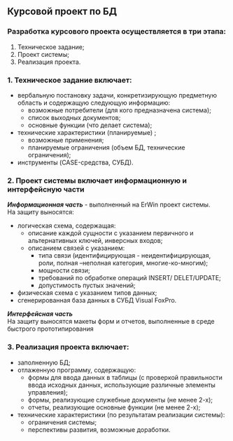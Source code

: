 ## Курсовой проект по БД

### Разработка курсового проекта осуществляется в три этапа:

1. Техническое задание;  
2. Проект системы;  
3. Реализация проекта.

### 1. Техническое задание включает:
- вербальную постановку задачи, конкретизирующую предметную область и содержащую следующую информацию:  
	- возможные потребители (для кого предназначена система);  
	- список выходных документов;  
	- основные функции (что делает система);  
- технические характеристики (планируемые) ;  
	- возможные применения;  
	- планируемые ограничения (объем БД, технические ограничения);  
- инструменты (CASE-средства, СУБД).
 
### 2. Проект системы включает информационную и интерфейсную части

***Информационная часть*** - выполненный на ErWin  проект системы.  
На защиту выносятся:
- логическая схема, содержащая:  
	* описание каждой сущности с указанием первичного и альтернативных ключей, инверсных входов;  
	* описанием связей с указанием:    
		- типа связи (идентифицирующая - неидентифицирующая,  роли, полная –неполная категория, многие-ко-многим);  
		- мощности связи;  
		- требований по обработке операций INSERT/ DELET/UPDATE;  
		- допустимость пустых значений;    
- физическая схема с указанием типов данных;  
- сгенерированная база данных в СУБД Visual FoxPro.

***Интерфейсная часть***  
На защиту выносятся макеты форм и отчетов, выполненные в среде быстрого прототипирования 

### 3. Реализация проекта  включает:
- заполненную БД;  
- отлаженную программу, содержащую:  
	* формы для ввода данных в таблицы (с проверкой правильности ввода исходных данных, использующие различные элементы управления);  
	* формы, реализующие  служебные документы (не менее 2-х);  
	* отчеты, реализующие основные функции (не менее 2-х);  
- технические характеристики (по результатам реализации системы):  
	* ограничения системы;  
	* перспективы развития, возможные доработки.
